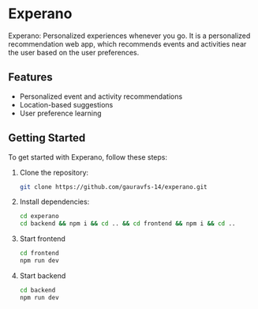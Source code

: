 # Experano

Experano: Personalized experiences whenever you go. It is a personalized recommendation web app, which recommends events and activities near the user based on the user preferences.

## Features

- Personalized event and activity recommendations
- Location-based suggestions
- User preference learning

## Getting Started

To get started with Experano, follow these steps:

1. Clone the repository:
   ```bash
   git clone https://github.com/gauravfs-14/experano.git
   ```
2. Install dependencies:
   ```bash
   cd experano
   cd backend && npm i && cd .. && cd frontend && npm i && cd ..
   ```
3. Start frontend

   ```bash
   cd frontend
   npm run dev
   ```

4. Start backend
   ```bash
   cd backend
   npm run dev
   ```
